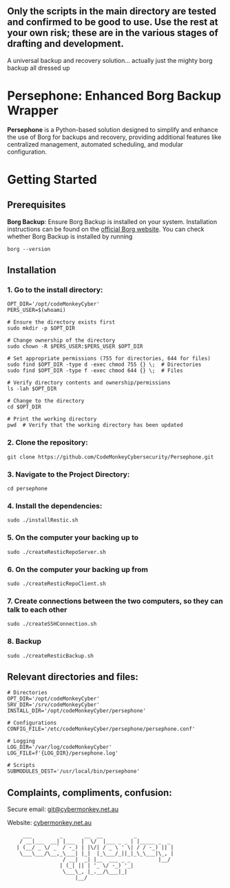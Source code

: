 ## Only the scripts in the main directory are tested and confirmed to be good to use. Use the rest at your own risk; these are in the various stages of drafting and development.

A universal backup and recovery solution... actually just the mighty borg backup all dressed up

# Persephone: Enhanced Borg Backup Wrapper

**Persephone** is a Python-based solution designed to simplify and enhance the use of Borg for backups and recovery, providing additional features like centralized management, automated scheduling, and modular configuration.

# Getting Started

## Prerequisites

**Borg Backup**: Ensure Borg Backup is installed on your system. Installation instructions can be found on the [official Borg website](https://www.borgbackup.org/).
You can check whether Borg Backup is installed by running
```
borg --version
```

## Installation
### 1. Go to the install directory:
```
OPT_DIR='/opt/codeMonkeyCyber'
PERS_USER=$(whoami)

# Ensure the directory exists first
sudo mkdir -p $OPT_DIR

# Change ownership of the directory
sudo chown -R $PERS_USER:$PERS_USER $OPT_DIR

# Set appropriate permissions (755 for directories, 644 for files)
sudo find $OPT_DIR -type d -exec chmod 755 {} \;  # Directories
sudo find $OPT_DIR -type f -exec chmod 644 {} \;  # Files

# Verify directory contents and ownership/permissions
ls -lah $OPT_DIR

# Change to the directory
cd $OPT_DIR

# Print the working directory
pwd  # Verify that the working directory has been updated
```

### 2. Clone the repository:
```
git clone https://github.com/CodeMonkeyCybersecurity/Persephone.git
```

### 3.	Navigate to the Project Directory:
```
cd persephone
```

### 4. Install the dependencies:
```
sudo ./installRestic.sh
```

### 5. On the computer your backing up **to**
```
sudo ./createResticRepoServer.sh
```

### 6. On the computer your backing up **from**
```
sudo ./createResticRepoClient.sh
```

### 7. Create connections between the two computers, so they can talk to each other
```
sudo ./createSSHConnection.sh
```

### 8. Backup
```
sudo ./createResticBackup.sh
```


## Relevant directories and files:
```
# Directories
OPT_DIR='/opt/codeMonkeyCyber'
SRV_DIR='/srv/codeMonkeyCyber'
INSTALL_DIR='/opt/codeMonkeyCyber/persephone'

# Configurations
CONFIG_FILE='/etc/codeMonkeyCyber/persephone/persephone.conf'

# Logging
LOG_DIR='/var/log/codeMonkeyCyber'
LOG_FILE=f'{LOG_DIR}/persephone.log'

# Scripts
SUBMODULES_DEST='/usr/local/bin/persephone'
```


## Complaints, compliments, confusion:

Secure email: [git@cybermonkey.net.au](mailto:git@cybermonkey.net.au)  

Website: [cybermonkey.net.au](https://cybermonkey.net.au)

```
     ___         _       __  __          _
    / __|___  __| |___  |  \/  |___ _ _ | |_____ _  _
   | (__/ _ \/ _` / -_) | |\/| / _ \ ' \| / / -_) || |
    \___\___/\__,_\___| |_|  |_\___/_||_|_\_\___|\_, |
                  / __|  _| |__  ___ _ _         |__/
                 | (_| || | '_ \/ -_) '_|
                  \___\_, |_.__/\___|_|
                      |__/
```
